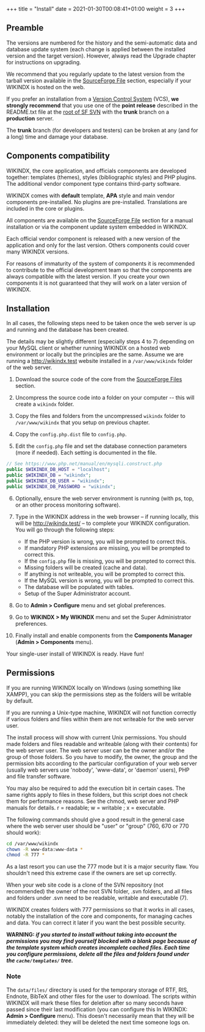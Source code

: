 +++
title = "Install"
date = 2021-01-30T00:08:41+01:00
weight = 3
+++

## Preamble

The versions are numbered for the history and the semi-automatic
data and database update system (each change is applied between
the installed version and the target version). However, always
read the Upgrade chapter for instructions on upgrading.

We recommend that you regularly update to the latest version from the
tarball version available in the [SourceForge File](https://sourceforge.net/projects/wikindx/files/) section,
especially if your WIKINDX is hosted on the web.

If you prefer an installation from a [Version Control System](https://en.wikipedia.org/wiki/Version_control) (VCS),
__we strongly recommend__ that you use one of the __point release__ described
in the README.txt file at the [root of SF SVN](https://sourceforge.net/p/wikindx/svn/HEAD/tree/)
with the __trunk__ branch on a __production__ server.

The __trunk__ branch (for developers and testers) can be broken at any
(and for a long) time and damage your database.


## Components compatibility

WIKINDX, the core application, and officials components are developed
together: templates (themes), styles (bibliographic styles) and PHP
plugins. The additional vendor component type contains third-party
software.

WIKINDX comes with __default__ template, __APA__ style and main vendor
components pre-installed. No plugins are pre-installed. Translations are
included in the core or plugins.

All components are available on the
[SourceForge File](https://sourceforge.net/projects/wikindx/files/)
section for a manual installation or via the component update system
embedded in WIKINDX.

Each official vendor component is released with a new version of the
application and only for the last version. Others components could
cover many WIKINDX versions.

For reasons of immaturity of the system of components it is recommended
to contribute to the official development team so that the components
are always compatible with the latest version. If you create your own
components it is not guaranteed that they will work on a later version
of WIKINDX.

## Installation

In all cases, the following steps need to be taken once the web server
is up and running and the database has been created.

The details may be slightly different (especially steps 4 to 7) depending
on your MySQL client or whether running WIKINDX on a hosted web environment
or locally but the principles are the same. Assume we are running
a <http://wikindx.test> website installed in a `/var/www/wikindx` folder
of the web server.


1. Download the source code of the core from the [SourceForge Files](https://sourceforge.net/projects/wikindx/files/) section.

2. Uncompress the source code into a folder on your computer -- this will create a `wikindx` folder.

3. Copy the files and folders from the uncompressed `wikindx` folder
   to `/var/www/wikindx` that you setup on previous chapter.

4. Copy the `config.php.dist` file to `config.php`.

5. Edit the `config.php` file and set the database connection parameters
   (more if needed). Each setting is documented in the file.

```php
// See https://www.php.net/manual/en/mysqli.construct.php
public $WIKINDX_DB_HOST = "localhost";
public $WIKINDX_DB = "wikindx";
public $WIKINDX_DB_USER = "wikindx";
public $WIKINDX_DB_PASSWORD = "wikindx";
```

6. Optionally, ensure the web server environment is running
   (with ps, top, or an other process monitoring software).

7. Type in the WIKINDX address in the web browser – if running locally,
   this will be <http://wikindx.test/> – to complete your WIKINDX configuration. You will go through the following steps:

    - If the PHP version is wrong, you will be prompted to correct this.
    - If mandatory PHP extensions are missing, you will be prompted to correct this.
    - If the `config.php` file is missing, you will be prompted to correct this.
    - Missing folders will be created (cache and data).
    - If anything is not writeable, you will be prompted to correct this.
    - If the MySQL version is wrong, you will be prompted to correct this.
    - The database will be populated with tables.
    - Setup of the Super Administrator account.

8. Go to __Admin > Configure__ menu and set global preferences.

9. Go to __WIKINDX > My WIKINDX__ menu and set the Super Administrator preferences.

10. Finally install and enable components from the __Components Manager__  (__Admin > Components__ menu).

Your single-user install of WIKINDX is ready. Have fun!


## Permissions

If you are running WIKINDX locally on Windows (using something like
XAMPP), you can skip the permissions step as the folders will be writable by
default.

If you are running a Unix-type machine, WIKINDX will not function correctly
if various folders and files within them are not writeable for the web server user.

The install process will show with current Unix permissions. You should made folders
and files readable and writeable (along with their contents) for the web server user.
The web server user can be the owner and/or the group of those folders. So you have to modify,
the owner, the group and the permission bits according to the particular configuration
of your web server (usually web servers use 'nobody', 'www-data', or 'daemon' users),
PHP and file transfer software.

You may also be required to add the execution bit in certain cases.
The same rights apply to files in these folders, but this script does not
check them for performance reasons. See the chmod, web server and PHP manuals
for details. r = readable; w = writable ; x = executable.

The following commands should give a good result in the general case
where the web server user should be "user" or "group" (760, 670 or 770
should work):

~~~~sh
cd /var/www/wikindx
chown -R www-data:www-data *
chmod -R 777 *
~~~~

As a last resort you can use the 777 mode but it is a major security
flaw. You shouldn't need this extreme case if the owners are set up
correctly.

When your web site code is a clone of the SVN repository (not
recommended) the owner of the root SVN folder, .svn folders, and all
files and folders under .svn need to be readable, writable and
executable (7).

WIKINDX creates folders with 777 permissions so that it works in all
cases, notably the installation of the core and components, for managing
caches and data. You can correct it later if you want the best possible
security.

__WARNING: *if you started to install without taking into account the
permissions you may find yourself blocked with a blank page because of
the template system which creates incomplete cached files. Each time you
configure permissions, delete all the files and folders found under the
`cache/templates/` tree.*__


### Note

The `data/files/` directory is used for the temporary storage of RTF,
RIS, Endnote, BibTeX and other files for the user to download. The
scripts within WIKINDX will mark these files for deletion after so many
seconds have passed since their last modification (you can configure
this In WIKINDX: __Admin > Configure__ menu).
This doesn't necessarily mean that they will be immediately deleted:
they will be deleted the next time someone logs on.

